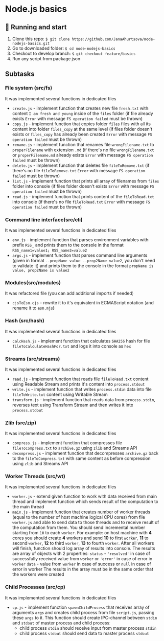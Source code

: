 # Node.js basics

## :rocket: Running and start
1. Clone this repo: ```$ git clone https://github.com/JanaAhurtsova/node-nodejs-basics.git```
2. Go to downloaded folder: ```$ cd node-nodejs-basics```
3. Checkout to develop branch: ```$ git checkout feature/basics```
4. Run any script from package.json

## Subtasks
### File system (src/fs)
It was implemented several functions in dedicated files

* ```create.js``` - implement function that creates new file ```fresh.txt``` with content ```I am fresh and young``` inside of the ```files``` folder (if file already exists ```Error``` with message ```FS operation failed``` must be thrown)
* ```copy.js``` - implement function that copies folder ```files``` files with all its content into folder ```files_copy``` at the same level (if files folder doesn't exists or ```files_copy``` has already been created ```Error``` with message ```FS operation failed``` must be thrown)
* ```rename.js``` - implement function that renames file ```wrongFilename.txt``` to ```properFilename``` with extension ```.md``` (if there's no file ```wrongFilename.txt``` or ```properFilename.md``` already exists ```Error``` with message ```FS operation failed``` must be thrown)
* ```delete.js``` - implement function that deletes file ```fileToRemove.txt``` (if there's no file ```fileToRemove.txt``` ```Error``` with message ```FS operation failed``` must be thrown)
* ```list.js``` - implement function that prints all array of filenames from ```files``` folder into console (if files folder doesn't exists ```Error``` with message ```FS operation failed``` must be thrown)
* ```read.js``` - implement function that prints content of the ```fileToRead.txt``` into console (if there's no file ```fileToRead.txt``` ```Error``` with message ```FS operation failed``` must be thrown)

### Command line interface(src/cli)
It was implemented several functions in dedicated files

* ```env.js``` - implement function that parses environment variables with prefix ```RSS_``` and prints them to the console in the format ```RSS_name1=value1; RSS_name2=value2```
* ```args.js``` - implement function that parses command line arguments (given in format ```--propName value --prop2Name value2```, you don't need to validate it) and prints them to the console in the format ```propName is value, prop2Name is value2```
### Modules(src/modules)
It was refactored file (you can add additional imports if needed)

* ```cjsToEsm.cjs``` - rewrite it to it's equivalent in ECMAScript notation (and rename it to ```esm.mjs```)
### Hash (src/hash)
It was implemented several functions in dedicated files

* ```calcHash.js``` - implement function that calculates ```SHA256``` hash for file ```fileToCalculateHashFor.txt``` and logs it into console as ```hex```
### Streams (src/streams)
It was implemented several functions in dedicated files

* ```read.js``` - implement function that reads file ```fileToRead.txt``` content using Readable Stream and prints it's content into ```process.stdout```
* ```write.js``` - implement function that writes ```process.stdin``` data into file ```fileToWrite.txt``` content using Writable Stream
* ```transform.js``` - implement function that reads data from ```process.stdin```, reverses text using Transform Stream and then writes it into ```process.stdout```
### Zlib (src/zip)
It was implemented several functions in dedicated files

* ```compress.js``` - implement function that compresses file ```fileToCompress.txt``` to ```archive.gz``` using ```zlib``` and Streams API
* ```decompress.js``` - implement function that decompresses ```archive.gz``` back to the ```fileToCompress.txt``` with same content as before compression using ```zlib``` and Streams API
### Worker Threads (src/wt)
It was implemented several functions in dedicated files

* ```worker.js``` - extend given function to work with data received from main thread and implement function which sends result of the computation to the main thread
* ```main.js``` - implement function that creates number of worker threads (equal to the number of host machine logical CPU cores) from file ```worker.js``` and able to send data to those threads and to receive result of the computation from them. You should send incremental number starting from ```10``` to each ```worker```. For example: on host machine with **4** cores you should create **4** workers and send **10** to first ```worker```, **11** to second ```worker```, **12** to third ```worker```, **13** to fourth ```worker```. After all workers will finish, function should log array of results into console. The results are array of objects with 2 properties:
```status``` - ```'resolved'``` in case of successfully received value from ```worker``` or ```'error'``` in case of error in ```worker```
```data``` - value from ```worker``` in case of success or ```null``` in case of error in worker
The results in the array must be in the same order that the workers were created

### Child Processes (src/cp)
It was implemented several functions in dedicated files

* ```cp.js``` - implement function ```spawnChildProcess``` that receives array of arguments ```args``` and creates child process from file ```script.js```, passing these ```args``` to it. This function should create IPC-channel between ```stdin``` and ```stdout``` of master process and child process:
    * child process ```stdin``` should receive input from master process ```stdin```
    * child process ```stdout``` should send data to master process ```stdout```
